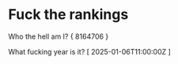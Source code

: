 # Fuck the rankings

Who the hell am I?
{ 8164706 }

What fucking year is it?
[ 2025-01-06T11:00:00Z ]

